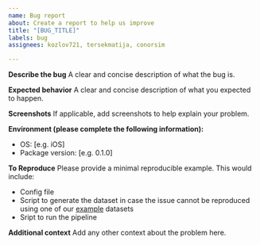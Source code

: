 ```yaml
---
name: Bug report
about: Create a report to help us improve
title: "[BUG_TITLE]"
labels: bug
assignees: kozlov721, tersekmatija, conorsim

---
```


**Describe the bug**
A clear and concise description of what the bug is.

**Expected behavior**
A clear and concise description of what you expected to happen.

**Screenshots**
If applicable, add screenshots to help explain your problem.

**Environment (please complete the following information):**
 - OS: [e.g. iOS]
 - Package version: [e.g. 0.1.0]

**To Reproduce**
Please provide a minimal reproducible example. This would include:
- Config file
- Script to generate the dataset in case the issue cannot be reproduced using one of our [example](../../examples) datasets
- Sript to run the pipeline

**Additional context**
Add any other context about the problem here.
